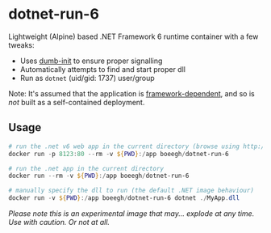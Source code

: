 # dotnet-run-6
Lightweight (Alpine) based .NET Framework 6 runtime container with a few tweaks:

* Uses [dumb-init](https://github.com/Yelp/dumb-init) to ensure proper signalling
* Automatically attempts to find and start proper dll
* Run as `dotnet` (uid/gid: 1737) user/group

Note: It's assumed that the application is [framework-dependent](https://learn.microsoft.com/en-us/dotnet/core/deploying/), and so is _not_ built as a self-contained deployment.

## Usage
```powershell
# run the .net v6 web app in the current directory (browse using http://localhost:8123)
docker run -p 8123:80 --rm -v ${PWD}:/app boeegh/dotnet-run-6

# run the .net app in the current directory
docker run --rm -v ${PWD}:/app boeegh/dotnet-run-6

# manually specify the dll to run (the default .NET image behaviour)
docker run -v ${PWD}:/app boeegh/dotnet-run-6 dotnet ./MyApp.dll
```

_Please note this is an experimental image that may... explode at any time. Use with caution. Or not at all._
